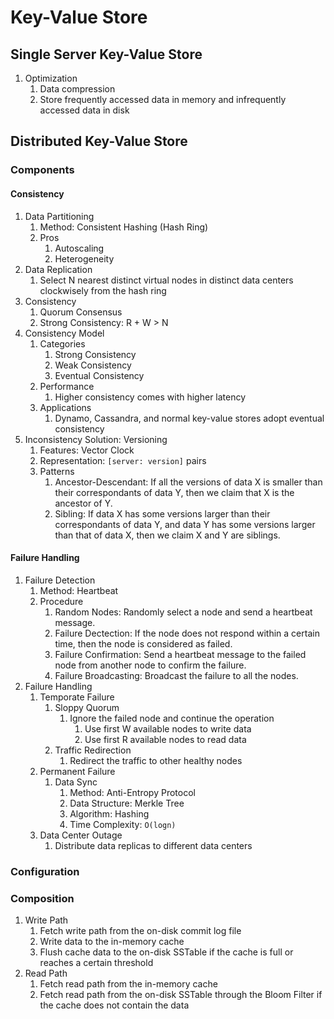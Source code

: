 # Key-Value Store

## Single Server Key-Value Store

1. Optimization
   1. Data compression
   2. Store frequently accessed data in memory and infrequently accessed data in disk

## Distributed Key-Value Store

### Components

#### Consistency

1. Data Partitioning
   1. Method: Consistent Hashing (Hash Ring)
   2. Pros
      1. Autoscaling
      2. Heterogeneity
2. Data Replication
   1. Select N nearest distinct virtual nodes in distinct data centers clockwisely from the hash ring
3. Consistency
   1. Quorum Consensus
   2. Strong Consistency: R + W > N
4. Consistency Model
   1. Categories
      1. Strong Consistency
      2. Weak Consistency
      3. Eventual Consistency
   2. Performance
      1. Higher consistency comes with higher latency
   3. Applications
      1. Dynamo, Cassandra, and normal key-value stores adopt eventual consistency
5. Inconsistency Solution: Versioning
   1. Features: Vector Clock
   2. Representation: `[server: version]` pairs
   3. Patterns
      1. Ancestor-Descendant: If all the versions of data X is smaller than their correspondants of data Y, then we claim that X is the ancestor of Y.
      2. Sibling: If data X has some versions larger than their correspondants of data Y, and data Y has some versions larger than that of data X, then we claim X and Y are siblings.

#### Failure Handling

1. Failure Detection
   1. Method: Heartbeat
   2. Procedure
      1. Random Nodes: Randomly select a node and send a heartbeat message.
      2. Failure Dectection: If the node does not respond within a certain time, then the node is considered as failed.
      3. Failure Confirmation: Send a heartbeat message to the failed node from another node to confirm the failure.
      4. Failure Broadcasting: Broadcast the failure to all the nodes.
2. Failure Handling
   1. Temporate Failure
      1. Sloppy Quorum
         1. Ignore the failed node and continue the operation
            1. Use first W available nodes to write data
            2. Use first R available nodes to read data
      2. Traffic Redirection
         1. Redirect the traffic to other healthy nodes
   2. Permanent Failure
      1. Data Sync
         1. Method: Anti-Entropy Protocol
         2. Data Structure: Merkle Tree
         3. Algorithm: Hashing
         4. Time Complexity: `O(logn)`
   3. Data Center Outage
      1. Distribute data replicas to different data centers

### Configuration

### Composition

1. Write Path
   1. Fetch write path from the on-disk commit log file
   2. Write data to the in-memory cache
   3. Flush cache data to the on-disk SSTable if the cache is full or reaches a certain threshold
2. Read Path
   1. Fetch read path from the in-memory cache
   2. Fetch read path from the on-disk SSTable through the Bloom Filter if the cache does not contain the data
